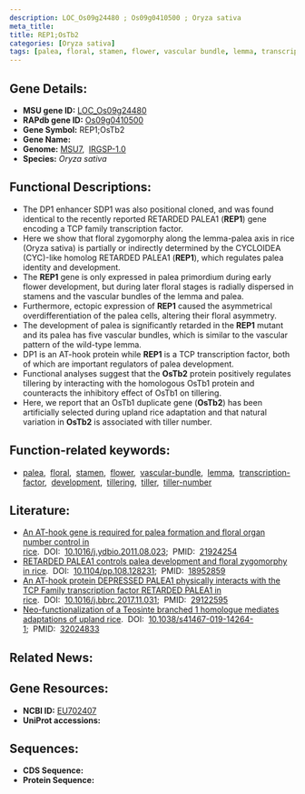 ```yaml
---
description: LOC_Os09g24480 ; Os09g0410500 ; Oryza sativa
meta_title:
title: REP1;OsTb2
categories: [Oryza sativa]
tags: [palea, floral, stamen, flower, vascular bundle, lemma, transcription factor, development, tillering, tiller, tiller number]
---
```


## Gene Details:
- **MSU gene ID:** [LOC_Os09g24480](http://rice.uga.edu/cgi-bin/ORF_infopage.cgi?orf=LOC_Os09g24480)  
- **RAPdb gene ID:** [Os09g0410500](https://rapdb.dna.affrc.go.jp/locus/?name=Os09g0410500)  
- **Gene Symbol:** REP1;OsTb2
- **Gene Name:**
- **Genome:**  [MSU7](http://rice.uga.edu/),&nbsp;&nbsp;[IRGSP-1.0](https://rapdb.dna.affrc.go.jp/download/irgsp1.html)
- **Species:** *Oryza sativa*

## Functional Descriptions:
   - The DP1 enhancer SDP1 was also positional cloned, and was found identical to the recently reported RETARDED PALEA1 (**REP1**) gene encoding a TCP family transcription factor.
   - Here we show that floral zygomorphy along the lemma-palea axis in rice (Oryza sativa) is partially or indirectly determined by the CYCLOIDEA (CYC)-like homolog RETARDED PALEA1 (**REP1**), which regulates palea identity and development.
   - The **REP1** gene is only expressed in palea primordium during early flower development, but during later floral stages is radially dispersed in stamens and the vascular bundles of the lemma and palea.
   - Furthermore, ectopic expression of **REP1** caused the asymmetrical overdifferentiation of the palea cells, altering their floral asymmetry.
   - The development of palea is significantly retarded in the **REP1** mutant and its palea has five vascular bundles, which is similar to the vascular pattern of the wild-type lemma.
   - DP1 is an AT-hook protein while **REP1** is a TCP transcription factor, both of which are important regulators of palea development.
   - Functional analyses suggest that the **OsTb2** protein positively regulates tillering by interacting with the homologous OsTb1 protein and counteracts the inhibitory effect of OsTb1 on tillering.
   - Here, we report that an OsTb1 duplicate gene (**OsTb2**) has been artificially selected during upland rice adaptation and that natural variation in **OsTb2** is associated with tiller number.

## Function-related keywords:
   - [palea](/tags/palea/),&nbsp;&nbsp;[floral](/tags/floral/),&nbsp;&nbsp;[stamen](/tags/stamen/),&nbsp;&nbsp;[flower](/tags/flower/),&nbsp;&nbsp;[vascular-bundle](/tags/vascular-bundle/),&nbsp;&nbsp;[lemma](/tags/lemma/),&nbsp;&nbsp;[transcription-factor](/tags/transcription-factor/),&nbsp;&nbsp;[development](/tags/development/),&nbsp;&nbsp;[tillering](/tags/tillering/),&nbsp;&nbsp;[tiller](/tags/tiller/),&nbsp;&nbsp;[tiller-number](/tags/tiller-number/)

## Literature:
   - [An AT-hook gene is required for palea formation and floral organ number control in rice](https://www.doi.org/10.1016/j.ydbio.2011.08.023).&nbsp;&nbsp;DOI:&nbsp;&nbsp;[10.1016/j.ydbio.2011.08.023](https://www.doi.org/10.1016/j.ydbio.2011.08.023);&nbsp;&nbsp;PMID:&nbsp;&nbsp;[21924254](https://pubmed.ncbi.nlm.nih.gov/21924254/)
   - [RETARDED PALEA1 controls palea development and floral zygomorphy in rice](https://www.doi.org/10.1104/pp.108.128231).&nbsp;&nbsp;DOI:&nbsp;&nbsp;[10.1104/pp.108.128231](https://www.doi.org/10.1104/pp.108.128231);&nbsp;&nbsp;PMID:&nbsp;&nbsp;[18952859](https://pubmed.ncbi.nlm.nih.gov/18952859/)
   - [An AT-hook protein DEPRESSED PALEA1 physically interacts with the TCP Family transcription factor RETARDED PALEA1 in rice](https://www.doi.org/10.1016/j.bbrc.2017.11.031).&nbsp;&nbsp;DOI:&nbsp;&nbsp;[10.1016/j.bbrc.2017.11.031](https://www.doi.org/10.1016/j.bbrc.2017.11.031);&nbsp;&nbsp;PMID:&nbsp;&nbsp;[29122595](https://pubmed.ncbi.nlm.nih.gov/29122595/)
   - [Neo-functionalization of a Teosinte branched 1 homologue mediates adaptations of upland rice](https://www.doi.org/10.1038/s41467-019-14264-1).&nbsp;&nbsp;DOI:&nbsp;&nbsp;[10.1038/s41467-019-14264-1](https://www.doi.org/10.1038/s41467-019-14264-1);&nbsp;&nbsp;PMID:&nbsp;&nbsp;[32024833](https://pubmed.ncbi.nlm.nih.gov/32024833/)

## Related News:

## Gene Resources:
- **NCBI ID:**  [EU702407](http://www.ncbi.nlm.nih.gov/nuccore/EU702407)
- **UniProt accessions:** [](https://www.uniprot.org/uniprotkb//entry)

## Sequences:
- **CDS Sequence:**
- **Protein Sequence:**
